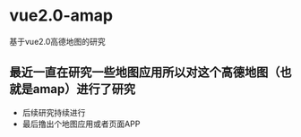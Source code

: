 # vue2.0-amap
基于vue2.0高德地图的研究

## 最近一直在研究一些地图应用所以对这个高德地图（也就是amap）进行了研究
* 后续研究持续进行
* 最后撸出个地图应用或者页面APP
